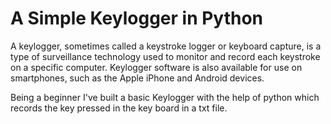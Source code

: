 # A Simple Keylogger in Python

A keylogger, sometimes called a keystroke logger or keyboard capture, is a type of surveillance technology used to monitor and record each keystroke
on a specific computer. Keylogger software is also available for use on smartphones, such as the Apple iPhone and Android devices.

Being a beginner I've built a basic Keylogger with the help of python which records the key pressed in the key board in a txt file.

